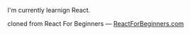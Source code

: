 
I'm currently learnign React. 

cloned from React For Beginners — [ReactForBeginners.com](https://ReactForBeginners.com)

